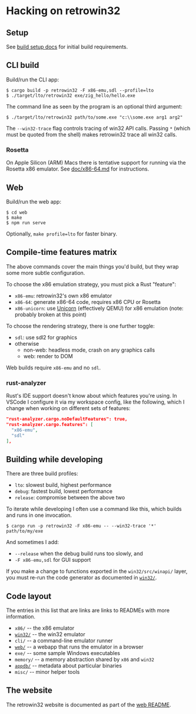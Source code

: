 # Hacking on retrowin32

## Setup

See [build setup docs](doc/build_setup.md) for initial build requirements.

## CLI build

Build/run the CLI app:

```
$ cargo build -p retrowin32 -F x86-emu,sdl --profile=lto
$ ./target/lto/retrowin32 exe/zig_hello/hello.exe
```

The command line as seen by the program is an optional third argument:

```
$ ./target/lto/retrowin32 path/to/some.exe "c:\\some.exe arg1 arg2"
```

The `--win32-trace` flag controls tracing of win32 API calls. Passing `*` (which
must be quoted from the shell) makes retrowin32 trace all win32 calls.

### Rosetta

On Apple Silicon (ARM) Macs there is tentative support for running via the
Rosetta x86 emulator. See [doc/x86-64.md](doc/x86-64.md) for instructions.

## Web

Build/run the web app:

```
$ cd web
$ make
$ npm run serve
```

Optionally, `make profile=lto` for faster binary.

## Compile-time features matrix

The above commands cover the main things you'd build, but they wrap some more
subtle configuration.

To choose the x86 emulation strategy, you must pick a Rust "feature":

- `x86-emu`: retrowin32's own x86 emulator
- `x86-64`: generate x86-64 code, requires x86 CPU or Rosetta
- `x86-unicorn`: use [Unicorn](https://www.unicorn-engine.org/) (effectively
  QEMU) for x86 emulation (note: probably broken at this point)

To choose the rendering strategy, there is one further toggle:

- `sdl`: use sdl2 for graphics
- otherwise
  - non-web: headless mode, crash on any graphics calls
  - web: render to DOM

Web builds require `x86-emu` and no `sdl`.

### rust-analyzer

Rust's IDE support doesn't know about which features you're using. In VSCode I
configure it via my workspace config, like the following, which I change when
working on different sets of features:

```json
"rust-analyzer.cargo.noDefaultFeatures": true,
"rust-analyzer.cargo.features": [
  "x86-emu",
  "sdl"
],
```

## Building while developing

There are three build profiles:

- `lto`: slowest build, highest performance
- `debug`: fastest build, lowest performance
- `release`: compromise between the above two

To iterate while developing I often use a command like this, which builds and
runs in one invocation.

```
$ cargo run -p retrowin32 -F x86-emu -- --win32-trace '*' path/to/my/exe
```

And sometimes I add:

- `--release` when the debug build runs too slowly, and
- `-F x86-emu,sdl` for GUI support

If you make a change to functions exported in the `win32/src/winapi/` layer, you
must re-run the code generator as documented in [`win32/`](win32/).

## Code layout

The entries in this list that are links are links to READMEs with more
information.

- `x86/` -- the x86 emulator
- [`win32/`](win32/) -- the win32 emulator
- `cli/` -- a command-line emulator runner
- [`web/`](web/) -- a webapp that runs the emulator in a browser
- `exe/` -- some sample Windows executables
- `memory/` -- a memory abstraction shared by `x86` and `win32`
- [`appdb/`](appdb/) -- metadata about particular binaries
- `misc/` -- minor helper tools

## The website

The retrowin32 website is documented as part of the [web README](web/README.md).
